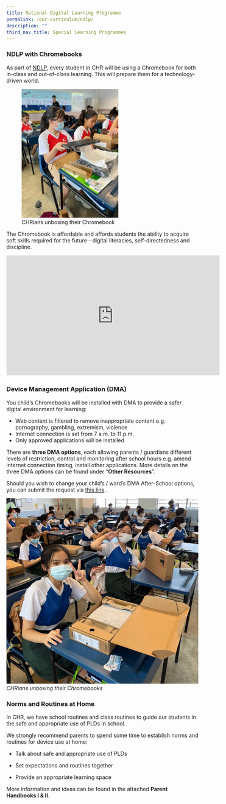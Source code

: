 ```yaml
---
title: National Digital Learning Programme
permalink: /our-curriculum/ndlp/
description: ""
third_nav_title: Special Learning Programmes
---
```

### NDLP with Chromebooks

As part of [NDLP](https://www.channelnewsasia.com/singapore/national-digital-literacy-programme-has-enabled-students-have-access-digital-devices-amid-covid-19-halimah-yacob-2457851), every student in CHR will be using a Chromebook for both in-class and out-of-class learning. This will prepare them for a technology-driven world.

<figure>
    <img style="width: 60%; height: auto;" alt="Image" src="/images/Special%20Learning%20Programmes/NDLP/ndlp01.jpg">
    <figcaption>CHRians unboxing their Chromebook</figcaption>
  </figure>

  
The Chromebook is affordable and affords students the ability to acquire soft skills required for the future - digital literacies, self-directedness and discipline.

<iframe allowfullscreen="" allow="accelerometer; autoplay; clipboard-write; encrypted-media; gyroscope; picture-in-picture; web-share" frameborder="0" title="YouTube video player" src="https://www.youtube.com/embed/OXaHt9pZCa8" height="315" width="560"></iframe>

### Device Management Application (DMA)

You child’s Chromebooks will be installed with DMA to provide a safer digital environment for learning:<br>
* Web content is filtered to remove inappropriate content e.g.  pornography, gambling, extremism, violence<br>
* Internet connection is set from 7 a.m. to 11 p.m.<br>
* Only approved applications will be installed<br>
    
There are **three DMA options**, each allowing parents / guardians different levels of restriction, control and monitoring after school hours e.g. amend internet connection timing, install other applications. More details on the three DMA options can be found under “**Other Resources**”.


Should you wish to change your child’s / ward’s DMA After-School options, you can submit the request via [this link](https://form.gov.sg/639b30980ab349001216527e) .

![](/images/Special%20Learning%20Programmes/NDLP/img_5990-2.jpg)*CHRians unboxing their Chromebooks*


### Norms and Routines at Home
In CHR, we have school routines and class routines to guide our students in the safe and appropriate use of PLDs in school.

We strongly recommend parents to spend some time to establish norms and routines for device use at home:
*   Talk about safe and appropriate use of PLDs
    
*   Set expectations and routines together
    
*   Provide an appropriate learning space
    
More information and ideas can be found in the attached **Parent Handbooks I &amp; II**.